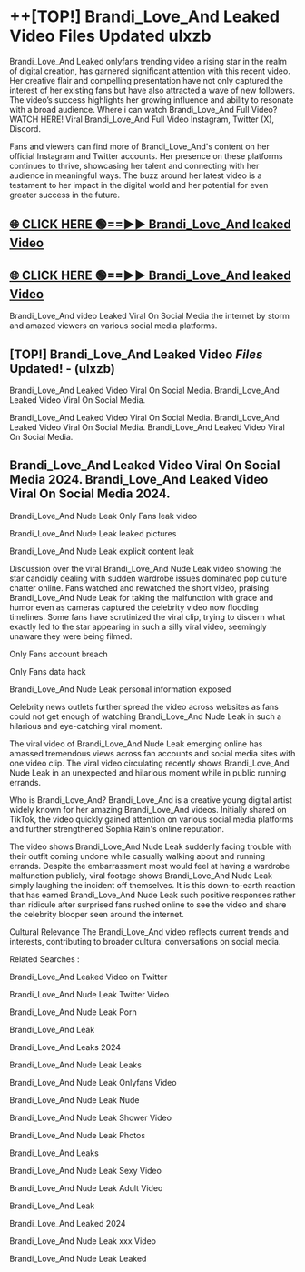 # ++[TOP!] Brandi_Love_And Leaked Video Files Updated ulxzb<br>

Brandi_Love_And Leaked onlyfans trending video a rising star in the realm of digital creation, has garnered significant attention with this recent video. Her creative flair and compelling presentation have not only captured the interest of her existing fans but have also attracted a wave of new followers. The video’s success highlights her growing influence and ability to resonate with a broad audience.
Where i can watch Brandi_Love_And Full Video? WATCH HERE! Viral Brandi_Love_And Full Video Instagram, Twitter (X), Discord.


Fans and viewers can find more of Brandi_Love_And's content on her official Instagram and Twitter accounts. Her presence on these platforms continues to thrive, showcasing her talent and connecting with her audience in meaningful ways. The buzz around her latest video is a testament to her impact in the digital world and her potential for even greater success in the future.


## [🌐 CLICK HERE 🟢==►► Brandi_Love_And leaked Video ](https://xnudes.xyz/go)

## [🌐 CLICK HERE 🟢==►► Brandi_Love_And leaked Video ](https://xnudes.xyz/go)



Brandi_Love_And video Leaked Viral On Social Media the internet by storm and amazed viewers on various social media platforms.


## [TOP!] Brandi_Love_And Leaked Video *Files* Updated! - (ulxzb)

Brandi_Love_And Leaked Video Viral On Social Media. Brandi_Love_And Leaked Video Viral On Social Media.

Brandi_Love_And Leaked Video Viral On Social Media. Brandi_Love_And Leaked Video Viral On Social Media. Brandi_Love_And Leaked Video Viral On Social Media.


## Brandi_Love_And Leaked Video Viral On Social Media 2024. Brandi_Love_And Leaked Video Viral On Social Media 2024.
Brandi_Love_And Nude Leak Only Fans leak video

Brandi_Love_And Nude Leak leaked pictures

Brandi_Love_And Nude Leak explicit content leak

Discussion over the viral Brandi_Love_And Nude Leak video showing the star candidly dealing with sudden wardrobe issues dominated pop culture chatter online. Fans watched and rewatched the short video, praising Brandi_Love_And Nude Leak for taking the malfunction with grace and humor even as cameras captured the celebrity video now flooding timelines. Some fans have scrutinized the viral clip, trying to discern what exactly led to the star appearing in such a silly viral video, seemingly unaware they were being filmed.


Only Fans account breach

Only Fans data hack

Brandi_Love_And Nude Leak personal information exposed

Celebrity news outlets further spread the video across websites as fans could not get enough of watching Brandi_Love_And Nude Leak in such a hilarious and eye-catching viral moment.


The viral video of Brandi_Love_And Nude Leak emerging online has amassed tremendous views across fan accounts and social media sites with one video clip. The viral video circulating recently shows Brandi_Love_And Nude Leak in an unexpected and hilarious moment while in public running errands.


Who is Brandi_Love_And? Brandi_Love_And is a creative young digital artist widely known for her amazing Brandi_Love_And videos. Initially shared on TikTok, the video quickly gained attention on various social media platforms and further strengthened Sophia Rain's online reputation.

The video shows Brandi_Love_And Nude Leak suddenly facing trouble with their outfit coming undone while casually walking about and running errands. Despite the embarrassment most would feel at having a wardrobe malfunction publicly, viral footage shows Brandi_Love_And Nude Leak simply laughing the incident off themselves. It is this down-to-earth reaction that has earned Brandi_Love_And Nude Leak such positive responses rather than ridicule after surprised fans rushed online to see the video and share the celebrity blooper seen around the internet.

Cultural Relevance The Brandi_Love_And video reflects current trends and interests, contributing to broader cultural conversations on social media.

Related Searches :

Brandi_Love_And Leaked Video on Twitter

Brandi_Love_And Nude Leak Twitter Video

Brandi_Love_And Nude Leak Porn

Brandi_Love_And Leak 

Brandi_Love_And Leaks 2024

Brandi_Love_And Nude Leak Leaks

Brandi_Love_And Nude Leak Onlyfans Video

Brandi_Love_And Nude Leak Nude

Brandi_Love_And Nude Leak Shower Video

Brandi_Love_And Nude Leak Photos

Brandi_Love_And Leaks

Brandi_Love_And Nude Leak Sexy Video

Brandi_Love_And Nude Leak Adult Video

Brandi_Love_And Leak

Brandi_Love_And Leaked 2024

Brandi_Love_And Nude Leak xxx Video

Brandi_Love_And Nude Leak Leaked